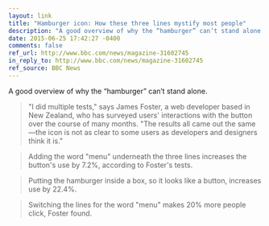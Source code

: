 ```yaml
---
layout: link
title: "Hamburger icon: How these three lines mystify most people"
description: "A good overview of why the “hamburger” can’t stand alone."
date: 2015-06-25 17:42:27 -0400
comments: false
ref_url: http://www.bbc.com/news/magazine-31602745
in_reply_to: http://www.bbc.com/news/magazine-31602745
ref_source: BBC News
---
```


A good overview of why the “hamburger” can’t stand alone.

> "I did multiple tests," says James Foster, a web developer based in New Zealand, who has surveyed users' interactions with the button over the course of many months. "The results all came out the same—the icon is not as clear to some users as developers and designers think it is."

> Adding the word "menu" underneath the three lines increases the button's use by 7.2%, according to Foster's tests.

> Putting the hamburger inside a box, so it looks like a button, increases use by 22.4%.

> Switching the lines for the word "menu" makes 20% more people click, Foster found.